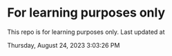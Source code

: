# For learning purposes only
This repo is for learning purposes only.
Last updated at

Thursday, August 24, 2023 3:03:26 PM

